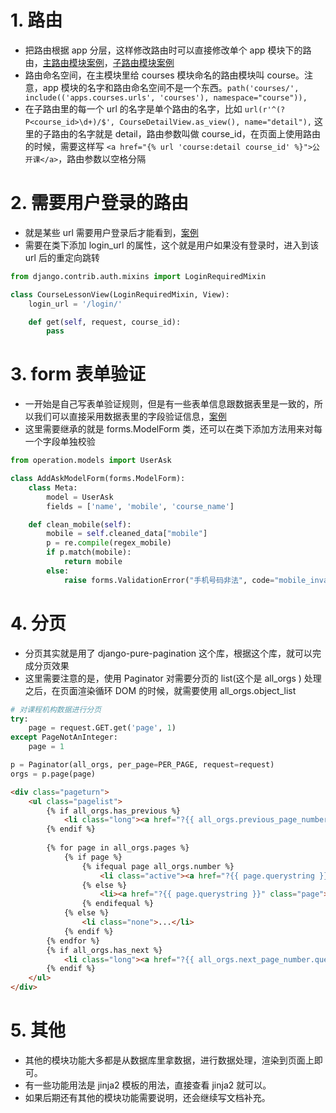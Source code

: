 # 1. 路由
+ 把路由根据 app 分层，这样修改路由时可以直接修改单个 app 模块下的路由，[主路由模块案例](../new_muxue_course_online/urls.py)，[子路由模块案例](../apps/courses/urls.py)
+ 路由命名空间，在主模块里给 courses 模块命名的路由模块叫 course。注意，app 模块的名字和路由命名空间不是一个东西。`path('courses/', include(('apps.courses.urls', 'courses'), namespace="course")),`
+ 在子路由里的每一个 url 的名字是单个路由的名字，比如 `url(r'^(?P<course_id>\d+)/$', CourseDetailView.as_view(), name="detail"),` 这里的子路由的名字就是 detail，路由参数叫做 course_id，在页面上使用路由的时候，需要这样写 `<a href="{% url 'course:detail course_id' %}">公开课</a>`，路由参数以空格分隔

# 2. 需要用户登录的路由
+ 就是某些 url 需要用户登录后才能看到，[案例](../apps/courses/views.py)
+ 需要在类下添加 login_url 的属性，这个就是用户如果没有登录时，进入到该 url 后的重定向跳转

```python
from django.contrib.auth.mixins import LoginRequiredMixin

class CourseLessonView(LoginRequiredMixin, View):
    login_url = '/login/'

    def get(self, request, course_id):
        pass
```

# 3. form 表单验证
+ 一开始是自己写表单验证规则，但是有一些表单信息跟数据表里是一致的，所以我们可以直接采用数据表里的字段验证信息，[案例](../apps/organization/forms.py)
+ 这里需要继承的就是 forms.ModelForm 类，还可以在类下添加方法用来对每一个字段单独校验

```python
from operation.models import UserAsk

class AddAskModelForm(forms.ModelForm):
    class Meta:
        model = UserAsk
        fields = ['name', 'mobile', 'course_name']

    def clean_mobile(self):
        mobile = self.cleaned_data["mobile"]
        p = re.compile(regex_mobile)
        if p.match(mobile):
            return mobile
        else:
            raise forms.ValidationError("手机号码非法", code="mobile_invalid")
```

# 4. 分页
+ 分页其实就是用了 django-pure-pagination 这个库，根据这个库，就可以完成分页效果
+ 这里需要注意的是，使用 Paginator 对需要分页的 list(这个是 all_orgs ) 处理之后，在页面渲染循环 DOM 的时候，就需要使用 all_orgs.object_list

```python
# 对课程机构数据进行分页
try:
    page = request.GET.get('page', 1)
except PageNotAnInteger:
    page = 1

p = Paginator(all_orgs, per_page=PER_PAGE, request=request)
orgs = p.page(page)
```

```html
<div class="pageturn">
    <ul class="pagelist">
        {% if all_orgs.has_previous %}
            <li class="long"><a href="?{{ all_orgs.previous_page_number.querystring }}">上一页</a></li>
        {% endif %}
    
        {% for page in all_orgs.pages %}
            {% if page %}
                {% ifequal page all_orgs.number %}
                    <li class="active"><a href="?{{ page.querystring }}">{{ page }}</a></li>
                {% else %}
                    <li><a href="?{{ page.querystring }}" class="page">{{ page }}</a></li>
                {% endifequal %}
            {% else %}
                <li class="none">...</li>
            {% endif %}
        {% endfor %}
        {% if all_orgs.has_next %}
            <li class="long"><a href="?{{ all_orgs.next_page_number.querystring }}">下一页</a></li>
        {% endif %}
    </ul>
</div>
```

# 5. 其他
+ 其他的模块功能大多都是从数据库里拿数据，进行数据处理，渲染到页面上即可。
+ 有一些功能用法是 jinja2 模板的用法，直接查看 jinja2 就可以。
+ 如果后期还有其他的模块功能需要说明，还会继续写文档补充。
